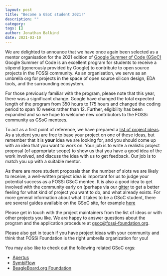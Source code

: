 ```yaml
---
layout: post
title: "Become a GSoC student 2021!"
description: ""
category:
tags: []
author: Jonathan Balkind
date: 2021-03-10
---
```


We are delighted to announce that we have once again been selected
as a mentor organisation for the 2021 edition of
[Google Summer of Code (GSoC)](https://summerofcode.withgoogle.com/)
Google Summer of Code is an excellent program for students to receive
a stipend (generously provided by Google) to contribute to open
source projects in the FOSSi community. As an organisation, we serve
as an umbrella org for projects in the space of open source silicon
design, EDA tools, and the surrounding ecosystem.

For those previously familiar with the program, please note that
this year, there was a significant change. Google have changed the
total expected length of the program from 350 hours to 175 hours
and changed the coding period to span 10 weeks rather than 12.
Further, eligibility has been expanded and so we hope to welcome
new contributors to the FOSSi community as GSoC mentees.

To act as a first point of reference, we have prepared a
[list of project ideas](/gsoc21-ideas.html). As a student you are free
to base your project on one of these ideas, but remember that it is
**your** idea we are looking for, and you should come up with an idea
that you want to work on. Your job is to write a realistic project
proposal (of appropriate scope) to show us that you have a good idea
of the work involved, and discuss the idea with us to get feedback.
Our job is to match you up with a suitable mentor.

As there are more student proposals than the number of slots we
are likely to receive, a well-written project idea is important for
us to judge your potential success as a FOSSi GSoC mentee. It is also
a good idea to get involved with the community early on (perhaps via
our [gitter](https://gitter.im/librecores/Lobby) to get a better
feeling for what kind of project you want to do, and what already
exists. For more general information about what it takes to be a GSoC
student, there are several guides available on the GSoC site, for example
[here](https://developers.google.com/open-source/gsoc/resources/manual)

Please get in touch with the project maintainers from the list of
ideas or with other projects you like. We are happy to answer
questions about the program and the application procedure at
[gsoc@fossi-foundation.org](mailto:gsoc@fossi-foundation.org).

Please also get in touch if you have project ideas with your community
and think that FOSSi Foundation is the right umbrella organization for
you!

You may also like to check out the following related GSoC orgs:

* [Apertus](https://summerofcode.withgoogle.com/organizations/5025744687726592/)
* [SymbiFlow](https://summerofcode.withgoogle.com/organizations/5137353372336128/)
* [BeagleBoard.org Foundation](https://summerofcode.withgoogle.com/organizations/6398417846140928/)
